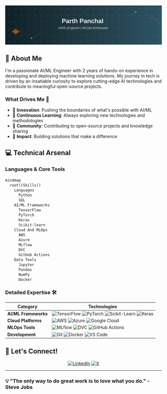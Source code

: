 <!---# 👋 Hi, I'm Parth Panchal--->

[![Banner](./banner.svg)](https://github.com/Parth189p)

<!---

<div align="center">
  
[![Profile Views](https://komarev.com/ghpvc/?username=Parth189p&style=for-the-badge&color=blue)](https://github.com/Parth189p)
[![Years Badge](https://badges.pufler.dev/years/Parth189p?style=for-the-badge&color=green)](https://github.com/Parth189p)

</div>
--->

## 🚀 About Me
I'm a passionate AI/ML Engineer with 2 years of hands-on experience in developing and deploying machine learning solutions. My journey in tech is driven by an insatiable curiosity to explore cutting-edge AI technologies and contribute to meaningful open-source projects.

### What Drives Me 🎯
- 🧠 **Innovation**: Pushing the boundaries of what's possible with AI/ML
- 🌱 **Continuous Learning**: Always exploring new technologies and methodologies
- 🤝 **Community**: Contributing to open-source projects and knowledge sharing
- 🎯 **Impact**: Building solutions that make a difference

## 💻 Technical Arsenal

### Languages & Core Tools
```mermaid
mindmap
  root((Skills))
    Languages
      Python
      SQL
    AI/ML Frameworks
      TensorFlow
      PyTorch
      Keras
      Scikit-learn
    Cloud And MLOps
      AWS
      Azure
      MLflow
      DVC
      GitHub Actions
    Data Tools
      Jupyter
      Pandas
      NumPy
      Docker
```

### Detailed Expertise 🛠️

| Category | Technologies |
|----------|-------------|
| **AI/ML Frameworks** | ![TensorFlow](https://img.shields.io/badge/TensorFlow-%23FF6F00.svg?style=for-the-badge&logo=tensorflow&logoColor=white) ![PyTorch](https://img.shields.io/badge/PyTorch-%23EE4C2C.svg?style=for-the-badge&logo=pytorch&logoColor=white) ![Scikit-Learn](https://img.shields.io/badge/Scikit--Learn-%23F7931E.svg?style=for-the-badge&logo=scikit-learn&logoColor=white) ![Keras](https://img.shields.io/badge/Keras-%23D00000.svg?style=for-the-badge&logo=keras&logoColor=white) |
| **Cloud Platforms** | ![AWS](https://img.shields.io/badge/AWS-%23232F3E.svg?style=for-the-badge&logo=amazon-aws&logoColor=white) ![Azure](https://img.shields.io/badge/Azure-%230072C6.svg?style=for-the-badge&logo=microsoftazure&logoColor=white) ![Google Cloud](https://img.shields.io/badge/Google%20Cloud-%234285F4.svg?style=for-the-badge&logo=google-cloud&logoColor=white) |
| **MLOps Tools** | ![MLflow](https://img.shields.io/badge/MLflow-%23d9ead3.svg?style=for-the-badge&logo=numpy&logoColor=blue) ![DVC](https://img.shields.io/badge/DVC-%23945DD6.svg?style=for-the-badge&logo=dataversioncontrol&logoColor=white) ![GitHub Actions](https://img.shields.io/badge/GitHub%20Actions-%232671E5.svg?style=for-the-badge&logo=githubactions&logoColor=white) |
| **Development** | ![Git](https://img.shields.io/badge/Git-%23F05033.svg?style=for-the-badge&logo=git&logoColor=white) ![Docker](https://img.shields.io/badge/Docker-%230db7ed.svg?style=for-the-badge&logo=docker&logoColor=white) ![VS Code](https://img.shields.io/badge/VS%20Code-%23007ACC.svg?style=for-the-badge&logo=visual-studio-code&logoColor=white) |
<!---
## 📈 GitHub Stats

<div align="center">
  
![GitHub Stats](https://github-readme-stats.vercel.app/api?username=Parth189p&show_icons=true&theme=radical)

![Top Languages](https://github-readme-stats.vercel.app/api/top-langs/?username=Parth189p&layout=compact&theme=radical)
</div>
--->


## 🤝 Let's Connect!

<div align="center">

[![LinkedIn](https://img.shields.io/badge/LinkedIn-%230077B5.svg?style=for-the-badge&logo=linkedin&logoColor=white)](https://www.linkedin.com/in/parth-panchal-b57492240)
[![X](https://img.shields.io/badge/X-%23000000.svg?style=for-the-badge&logo=X&logoColor=white)](https://x.com/parthpanchal189)
<!---
[![Email](https://img.shields.io/badge/Email-D14836?style=for-the-badge&logo=gmail&logoColor=white)](panchalparthppp@gmail.com)
--->
</div>

---

### 💡 "The only way to do great work is to love what you do." - Steve Jobs

</div>



<!---
## 📈 GitHub Stats

![Your GitHub Stats](https://github-readme-stats.vercel.app/api?username=Parth189p)
--->

<!---
Parth189p/Parth189p is a ✨ special ✨ repository because its `README.md` (this file) appears on your GitHub profile.
You can click the Preview link to take a look at your changes.
--->
